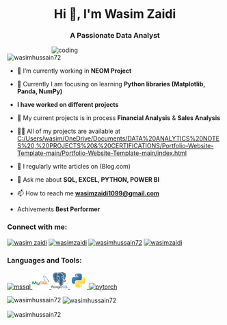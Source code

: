 <h1 align="center">Hi 👋, I'm Wasim Zaidi</h1>
<h3 align="center">A Passionate Data Analyst</h3>

<img align="right" alt="coding" width="400" src="https://cdn.prod.website-files.com/6672f2c52186ba163a2a83d7/669ebe50d27619711b006102_Data%20report.gif">

<p align="left"> <img src="https://komarev.com/ghpvc/?username=wasimhussain72&label=Profile%20views&color=0e75b6&style=flat" alt="wasimhussain72" /> </p>

- 🔭 I’m currently working in **NEOM Project**

- 🌱 Currently I am focusing on learning **Python libraries (Matplotlib, Panda, NumPy)**

- **I have worked on different projects**

- 🤝 My current projects is in process **Financial Analysis** & **Sales Analysis**

- 👨‍💻 All of my projects are available at [C:/Users/wasim/OneDrive/Documents/DATA%20ANALYTICS%20NOTES%20,%20PROJECTS%20&%20CERTIFICATIONS/Portfolio-Website-Template-main/Portfolio-Website-Template-main/index.html](C:/Users/wasim/OneDrive/Documents/DATA%20ANALYTICS%20NOTES%20,%20PROJECTS%20&%20CERTIFICATIONS/Portfolio-Website-Template-main/Portfolio-Website-Template-main/index.html)

- 📝 I regularly write articles on (Blog.com)

- 💬 Ask me about **SQL, EXCEL, PYTHON, POWER BI**

- 📫 How to reach me **wasimzaidi1099@gmail.com**

- Achivements **Best Performer**

<h3 align="left">Connect with me:</h3>
<p align="left">
<a href="https://linkedin.com/in/wasim zaidi" target="blank"><img align="center" src="https://raw.githubusercontent.com/rahuldkjain/github-profile-readme-generator/master/src/images/icons/Social/linked-in-alt.svg" alt="wasim zaidi" height="30" width="40" /></a>
<a href="https://kaggle.com/wasimzaidi" target="blank"><img align="center" src="https://raw.githubusercontent.com/rahuldkjain/github-profile-readme-generator/master/src/images/icons/Social/kaggle.svg" alt="wasimzaidi" height="30" width="40" /></a>
<a href="https://instagram.com/wasimhussain72" target="blank"><img align="center" src="https://raw.githubusercontent.com/rahuldkjain/github-profile-readme-generator/master/src/images/icons/Social/instagram.svg" alt="wasimhussain72" height="30" width="40" /></a>
<a href="https://www.leetcode.com/wasimzaidi" target="blank"><img align="center" src="https://raw.githubusercontent.com/rahuldkjain/github-profile-readme-generator/master/src/images/icons/Social/leet-code.svg" alt="wasimzaidi" height="30" width="40" /></a>
</p>

<h3 align="left">Languages and Tools:</h3>
<p align="left"> <a href="https://www.microsoft.com/en-us/sql-server" target="_blank" rel="noreferrer"> <img src="https://www.svgrepo.com/show/303229/microsoft-sql-server-logo.svg" alt="mssql" width="40" height="40"/> </a> <a href="https://www.mysql.com/" target="_blank" rel="noreferrer"> <img src="https://raw.githubusercontent.com/devicons/devicon/master/icons/mysql/mysql-original-wordmark.svg" alt="mysql" width="40" height="40"/> </a> <a href="https://www.postgresql.org" target="_blank" rel="noreferrer"> <img src="https://raw.githubusercontent.com/devicons/devicon/master/icons/postgresql/postgresql-original-wordmark.svg" alt="postgresql" width="40" height="40"/> </a> <a href="https://www.python.org" target="_blank" rel="noreferrer"> <img src="https://raw.githubusercontent.com/devicons/devicon/master/icons/python/python-original.svg" alt="python" width="40" height="40"/> </a> <a href="https://pytorch.org/" target="_blank" rel="noreferrer"> <img src="https://www.vectorlogo.zone/logos/pytorch/pytorch-icon.svg" alt="pytorch" width="40" height="40"/> </a> </p>

<p><img align="left" src="https://github-readme-stats.vercel.app/api/top-langs?username=wasimhussain72&show_icons=true&locale=en&layout=compact" alt="wasimhussain72" /></p>

<p>&nbsp;<img align="center" src="https://github-readme-stats.vercel.app/api?username=wasimhussain72&show_icons=true&locale=en" alt="wasimhussain72" /></p>

<p><img align="center" src="https://github-readme-streak-stats.herokuapp.com/?user=wasimhussain72&" alt="wasimhussain72" /></p>
